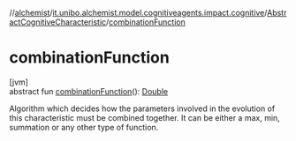 //[alchemist](../../../index.md)/[it.unibo.alchemist.model.cognitiveagents.impact.cognitive](../index.md)/[AbstractCognitiveCharacteristic](index.md)/[combinationFunction](combination-function.md)

# combinationFunction

[jvm]\
abstract fun [combinationFunction](combination-function.md)(): [Double](https://kotlinlang.org/api/latest/jvm/stdlib/kotlin/-double/index.html)

Algorithm which decides how the parameters involved in the evolution of this characteristic must be combined together. It can be either a max, min, summation or any other type of function.

